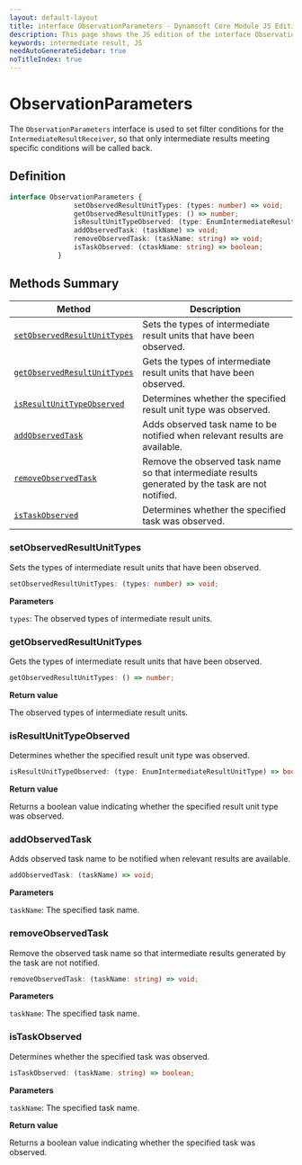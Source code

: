 ```yaml
---
layout: default-layout
title: interface ObservationParameters - Dynamsoft Core Module JS Edition API Reference
description: This page shows the JS edition of the interface ObservationParameters in Dynamsoft Core Module.
keywords: intermediate result, JS
needAutoGenerateSidebar: true
noTitleIndex: true
---
```


# ObservationParameters

The `ObservationParameters` interface is used to set filter conditions for the `IntermediateResultReceiver`, so that only intermediate results meeting specific conditions will be called back.

## Definition

```typescript
interface ObservationParameters {
                setObservedResultUnitTypes: (types: number) => void;
                getObservedResultUnitTypes: () => number;
                isResultUnitTypeObserved: (type: EnumIntermediateResultUnitType) => boolean;
                addObservedTask: (taskName) => void;
                removeObservedTask: (taskName: string) => void;
                isTaskObserved: (ctaskName: string) => boolean;
            }
```

## Methods Summary

| Method               | Description |
|----------------------|-------------|
| [`setObservedResultUnitTypes`](#setobservedresultunittypes) | Sets the types of intermediate result units that have been observed.|
| [`getObservedResultUnitTypes`](#getobservedresultunittypes) | Gets the types of intermediate result units that have been observed. |
| [`isResultUnitTypeObserved`](#isresultunittypeobserved) | Determines whether the specified result unit type was observed. |
| [`addObservedTask`](#addobservedtask) | Adds observed task name to be notified when relevant results are available. |
| [`removeObservedTask`](#removeobservedtask) | Remove the observed task name so that intermediate results generated by the task are not notified. |
| [`isTaskObserved`](#istaskobserved) | Determines whether the specified task was observed. |

### setObservedResultUnitTypes

Sets the types of intermediate result units that have been observed.

```typescript
setObservedResultUnitTypes: (types: number) => void;
```

**Parameters**

`types`: The observed types of intermediate result units.

### getObservedResultUnitTypes

Gets the types of intermediate result units that have been observed.

```typescript
getObservedResultUnitTypes: () => number;
```

**Return value**

The observed types of intermediate result units.

### isResultUnitTypeObserved

Determines whether the specified result unit type was observed.

```typescript
isResultUnitTypeObserved: (type: EnumIntermediateResultUnitType) => boolean;
```

**Return value**

Returns a boolean value indicating whether the specified result unit type was observed.

### addObservedTask

Adds observed task name to be notified when relevant results are available.

```typescript
addObservedTask: (taskName) => void;
```

**Parameters**

`taskName`: The specified task name.

### removeObservedTask

Remove the observed task name so that intermediate results generated by the task are not notified.

```typescript
removeObservedTask: (taskName: string) => void;
```

**Parameters**

`taskName`: The specified task name.

### isTaskObserved

Determines whether the specified task was observed.

```typescript
isTaskObserved: (taskName: string) => boolean;
```

**Parameters**

`taskName`: The specified task name.

**Return value**

Returns a boolean value indicating whether the specified task was observed.
